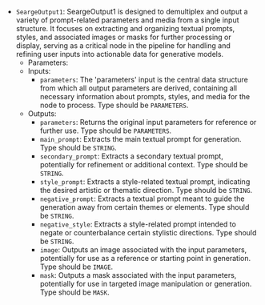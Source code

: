 - `SeargeOutput1`: SeargeOutput1 is designed to demultiplex and output a variety of prompt-related parameters and media from a single input structure. It focuses on extracting and organizing textual prompts, styles, and associated images or masks for further processing or display, serving as a critical node in the pipeline for handling and refining user inputs into actionable data for generative models.
    - Parameters:
    - Inputs:
        - `parameters`: The 'parameters' input is the central data structure from which all output parameters are derived, containing all necessary information about prompts, styles, and media for the node to process. Type should be `PARAMETERS`.
    - Outputs:
        - `parameters`: Returns the original input parameters for reference or further use. Type should be `PARAMETERS`.
        - `main_prompt`: Extracts the main textual prompt for generation. Type should be `STRING`.
        - `secondary_prompt`: Extracts a secondary textual prompt, potentially for refinement or additional context. Type should be `STRING`.
        - `style_prompt`: Extracts a style-related textual prompt, indicating the desired artistic or thematic direction. Type should be `STRING`.
        - `negative_prompt`: Extracts a textual prompt meant to guide the generation away from certain themes or elements. Type should be `STRING`.
        - `negative_style`: Extracts a style-related prompt intended to negate or counterbalance certain stylistic directions. Type should be `STRING`.
        - `image`: Outputs an image associated with the input parameters, potentially for use as a reference or starting point in generation. Type should be `IMAGE`.
        - `mask`: Outputs a mask associated with the input parameters, potentially for use in targeted image manipulation or generation. Type should be `MASK`.
